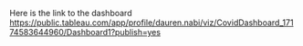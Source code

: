 Here is the link to the dashboard
https://public.tableau.com/app/profile/dauren.nabi/viz/CovidDashboard_17174583644960/Dashboard1?publish=yes
